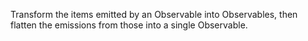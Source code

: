 Transform the items emitted by an Observable into Observables, then flatten the
emissions from those into a single Observable.
